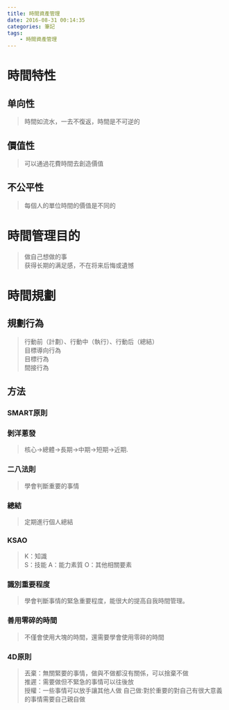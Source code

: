 ```yaml
---
title: 時間資產管理
date: 2016-08-31 00:14:35
categories: 筆記
tags: 
	- 時間資產管理
---
```


# 時間特性
## 单向性
> 時間如流水，一去不復返，時間是不可逆的

## 價值性
> 可以通過花費時間去創造價值

## 不公平性
> 每個人的單位時間的價值是不同的

# 時間管理目的
> 做自己想做的事    
> 获得长期的满足感，不在将来后悔或遺憾

# 時間規劃
## 規劃行為
> 行動前（計劃）、行動中（執行）、行動后（總結）  
> 目標導向行為  
> 目標行為  
> 間接行為  

## 方法
### SMART原則
### 剝洋蔥發
> 核心->總體->長期->中期->短期->近期.

### 二八法則
> 學會判斷重要的事情

### 總結
> 定期進行個人總結

### KSAO
> K：知識  
> S：技能
> A：能力素質
> O：其他相關要素
### 識別重要程度
> 學會判斷事情的緊急重要程度，能很大的提高自我時間管理。
### 善用零碎的時間
> 不僅會使用大塊的時間，還需要學會使用零碎的時間

### 4D原則
> 丟棄：無關緊要的事情，做與不做都沒有關係，可以捨棄不做  
> 推遲：需要做但不緊急的事情可以往後放  
> 授權：一些事情可以放手讓其他人做
> 自己做:對於重要的對自己有很大意義的事情需要自己親自做